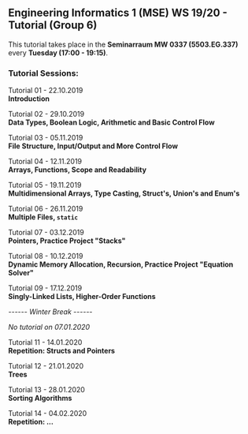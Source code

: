 ## Engineering Informatics 1 (MSE) WS 19/20 - Tutorial (Group 6)

This tutorial takes place in the **Seminarraum MW 0337 (5503.EG.337)** 
every **Tuesday (17:00 - 19:15)**.

### Tutorial Sessions:

Tutorial 01 - 22.10.2019 <br/>
**Introduction**

Tutorial 02 - 29.10.2019 <br/>
**Data Types, Boolean Logic, Arithmetic and Basic Control Flow**

Tutorial 03 - 05.11.2019 <br/>
**File Structure, Input/Output and More Control Flow**

Tutorial 04 - 12.11.2019 <br/>
**Arrays, Functions, Scope and Readability**

Tutorial 05 - 19.11.2019 <br/>
**Multidimensional Arrays, Type Casting, Struct's, Union's and Enum's**

Tutorial 06 - 26.11.2019 <br/>
**Multiple Files, `static`**

Tutorial 07 - 03.12.2019 <br/>
**Pointers, Practice Project "Stacks"**

Tutorial 08 - 10.12.2019 <br/>
**Dynamic Memory Allocation, Recursion, Practice Project "Equation Solver"**

Tutorial 09 - 17.12.2019 <br/>
**Singly-Linked Lists, Higher-Order Functions**

*------ Winter Break ------*

*No tutorial on 07.01.2020*

Tutorial 11 - 14.01.2020 <br/>
**Repetition: Structs and Pointers**

Tutorial 12 - 21.01.2020 <br/>
**Trees**

Tutorial 13 - 28.01.2020 <br/>
**Sorting Algorithms**

Tutorial 14 - 04.02.2020 <br/>
**Repetition: ...**

